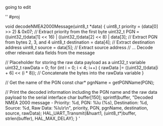 going to edit

''
#proj

void decodeNMEA2000Message(uint8_t *data) {
  uint8_t priority = (data[0] >> 2) & 0x07;  // Extract priority from the first byte
  uint32_t PGN = ((uint32_t)data[1] << 16) | ((uint32_t)data[2] << 8) | data[3];  // Extract PGN from bytes 2, 3, and 4
  uint8_t destination = data[4];  // Extract destination address
  uint8_t source = data[5];  // Extract source address
  // ... Decode other relevant data fields from the message

  // Placeholder for storing the raw data payload as a uint32_t variable
  uint32_t rawData = 0;
  for (int i = 0; i < 4; i++) {
    rawData |= ((uint32_t)data[i + 6] << (i * 8));  // Concatenate the bytes into the rawData variable
  }

  // Get the name of the PGN
  const char* pgnName = getPGNName(PGN);

  // Print the decoded information including the PGN name and the raw data payload to the serial interface
  char buffer[150];
  sprintf(buffer, "Decoded NMEA 2000 message - Priority: %d, PGN: %lu (%s), Destination: %d, Source: %d, Raw Data: %lu\r\n",
          priority, PGN, pgnName, destination, source, rawData);
  HAL_UART_Transmit(&huart1, (uint8_t*)buffer, strlen(buffer), HAL_MAX_DELAY);
}
'

